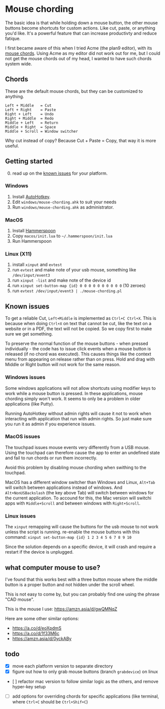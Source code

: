 # Mouse chording

The basic idea is that while holding down a mouse button, the other mouse
buttons become shortcuts for custom actions. Like cut, paste, or anything you'd
like. It's a powerful feature that can increase productivty and reduce fatique.

I first became aware of this when I tried Acme (the plan9 editor), with its
[mouse chords](http://acme.cat-v.org/mouse). Using Acme as my editor did not
work out for me, but I could not get the mouse chords out of my head, I wanted
to have such chords system wide.

## Chords

These are the default mouse chords, but they can be customized to anything.

```
Left + Middle   = Cut
Left + Right    = Paste
Right + Left    = Undo
Right + Middle  = Redo
Middle + Left   = Return
Middle + Right  = Space
Middle + Scroll = Window switcher
```

Why cut instead of copy? Because Cut + Paste = Copy, that way it is more
useful.

## Getting started

0. read up on the [known issues](#Known-issues) for your platform.

### Windows

1. Install [AutoHotkey](https://www.autohotkey.com/).
2. Edit `windows/mouse-chording.ahk` to suit your needs
3. Run `windows/mouse-chording.ahk` as administrator.


### MacOS

1. Install [Hammerspoon](https://www.hammerspoon.org/)
2. Copy `macos/init.lua` to `~/.hammerspoon/init.lua`
3. Run Hammerspoon


### Linux (X11)

1. install `xinput` and `evtest`
2. run `evtest` and make note of your usb mouse, something like `/dev/input/event3`
3. run `xinput -list` and make note of the device id
4. run `xinput set-button-map {id} 0 0 0 0 0 0 0 0 0 0` (10 zeroes)
5. run `evtest /dev/input/event3 | ./mouse-chording.pl`

## Known issues

To get a reliable Cut, `Left+Middle` is implemented as `Ctrl+C Ctrl+X`. This is
because when doing `Ctrl+X` on text that cannot be cut, like the text on a
website or in a PDF, the text will not be copied. So we copy first to make sure
we get something.

To preserve the normal function of the mouse buttons - when pressed
individually - the code has to issue click events when a mouse button is
released (if no chord was executed). This causes things like the context menu
from appearing on release rather than on press. Hold and drag with Middle or
Right button will not work for the same reason.

### Windows issues

Some windows applications will not allow shortcuts using modifier keys to work
while a mouse button is pressed. In these applications, mouse chording simply
won't work. It seems to only be a problem in older applications (like Putty).

Running AutoHotkey without admin rights will cause it not to work when
interacting with application that run with admin rights. So just make sure you
run it as admin if you experience issues.

### MacOS issues

The touchpad issues mouse events very differently from a USB mouse. Using the
touchpad can therefore cause the app to enter an undefined state and fail to
run chords or run them incorrectly.

Avoid this problem by disabling mouse chording when swithing to the touchpad.

MacOS has a different window switcher than Windows and Linux, `Alt+Tab` will
switch between applications instead of windows. And `Alt+NonUSBackslash` (the
key above Tab) will switch between windows for the current application. To
accound for this, the Mac version will switchi apps with `Middle+Scroll` and
between windows with `Right+Scroll`.

### Linux issues

The `xinput` remapping will cause the buttons for the usb mouse to not work
unless the script is running. re-enable the mouse buttons with this command:
`xinput set-button-map {id} 1 2 3 4 5 6 7 8 9 10`

Since the solution depends on a specific device, it will crash and require a
restart if the device is unplugged.

## what computer mouse to use?

I've found that this works best with a three button mouse where the middle
button is a proper button and not hidden under the scroll wheel.

This is not easy to come by, but you can probably find one using the phrase
"CAD mouse".

This is the mouse I use: https://amzn.asia/d/gwQMNqZ

Here are some other similar options:
- https://a.co/d/eoXpdmS
- https://a.co/d/1f33M6c
- https://amzn.asia/d/0yckABy

## todo

- [x] move each platform version to separate directory
- [x] figure out how to only grab mouse buttons (branch `grabdevice`) on linux
- [ ] refactor mac version to follow similar logic as the others, and remove
  hyper-key setup
- [ ] add options for overriding chords for specific applications (like
  terminal, where `Ctrl+C` should be `Ctrl+Shif+C`)
